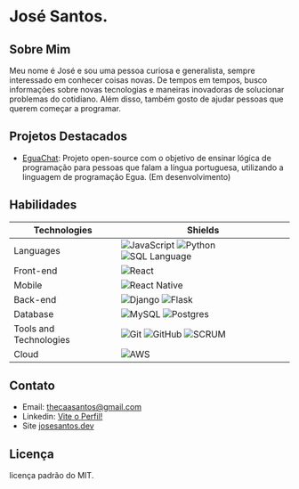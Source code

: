 # José Santos.

## Sobre Mim
Meu nome é José e sou uma pessoa curiosa e generalista, sempre interessado em conhecer coisas novas. De tempos em tempos, busco informações sobre novas tecnologias e maneiras inovadoras de solucionar problemas do cotidiano. Além disso, também gosto de ajudar pessoas que querem começar a programar.


## Projetos Destacados
- [EguaChat](https://github.com/josesantosdev/egua-chat): Projeto open-source com o objetivo de ensinar lógica de programação para pessoas que falam a língua portuguesa, utilizando a linguagem de programação Egua. (Em desenvolvimento)

## Habilidades

| Technologies | Shields |
| --- | --- |
| Languages | ![JavaScript](https://img.shields.io/badge/JavaScript-beginner-yellow) ![Python](https://img.shields.io/badge/Python-Intermediate-blue) ![SQL Language](https://img.shields.io/badge/SQL%20Language-Intermediate-lightgrey) |
| Front-end | ![React](https://img.shields.io/badge/React-beginner-blue) |
| Mobile | ![React Native](https://img.shields.io/badge/React%20Native-beginner-blue) |
| Back-end | ![Django](https://img.shields.io/badge/Django-beginner-green) ![Flask](https://img.shields.io/badge/Flask-Intermediate-yellowgreen) |
| Database | ![MySQL](https://img.shields.io/badge/MySQL-Intermediate-blue) ![Postgres](https://img.shields.io/badge/Postgres-beginner-blueviolet) |
| Tools and Technologies | ![Git](https://img.shields.io/badge/Git-Intermediate-orange) ![GitHub](https://img.shields.io/badge/GitHub-Intermediate-green) ![SCRUM](https://img.shields.io/badge/SCRUM-beginner-yellowgreen) |
| Cloud | ![AWS](https://img.shields.io/badge/AWS-beginner-orange) |


## Contato
- Email: [thecaasantos@gmail.com](mailto:thecaasantos@gmail.com)
- Linkedin: [Vite o Perfil!](https://www.linkedin.com/in/josesantosdev/)
- Site [josesantos.dev](https://www.josesantos.dev/)

## Licença
licença padrão do MIT.
